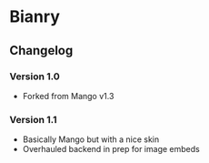 # Bianry

## Changelog

### Version 1.0

- Forked from Mango v1.3

### Version 1.1

- Basically Mango but with a nice skin
- Overhauled backend in prep for image embeds
